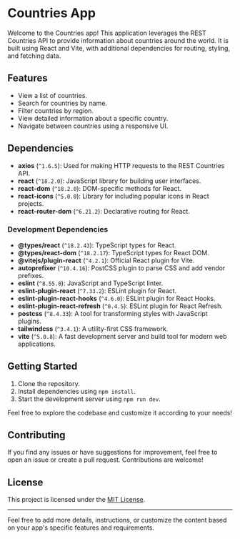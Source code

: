 # Countries App

Welcome to the Countries app! This application leverages the REST Countries API to provide information about countries around the world. It is built using React and Vite, with additional dependencies for routing, styling, and fetching data.

## Features

- View a list of countries.
- Search for countries by name.
- Filter countries by region.
- View detailed information about a specific country.
- Navigate between countries using a responsive UI.

## Dependencies

- **axios** (`^1.6.5`): Used for making HTTP requests to the REST Countries API.
- **react** (`^18.2.0`): JavaScript library for building user interfaces.
- **react-dom** (`^18.2.0`): DOM-specific methods for React.
- **react-icons** (`^5.0.0`): Library for including popular icons in React projects.
- **react-router-dom** (`^6.21.2`): Declarative routing for React.

### Development Dependencies

- **@types/react** (`^18.2.43`): TypeScript types for React.
- **@types/react-dom** (`^18.2.17`): TypeScript types for React DOM.
- **@vitejs/plugin-react** (`^4.2.1`): Official React plugin for Vite.
- **autoprefixer** (`^10.4.16`): PostCSS plugin to parse CSS and add vendor prefixes.
- **eslint** (`^8.55.0`): JavaScript and TypeScript linter.
- **eslint-plugin-react** (`^7.33.2`): ESLint plugin for React.
- **eslint-plugin-react-hooks** (`^4.6.0`): ESLint plugin for React Hooks.
- **eslint-plugin-react-refresh** (`^0.4.5`): ESLint plugin for React Refresh.
- **postcss** (`^8.4.33`): A tool for transforming styles with JavaScript plugins.
- **tailwindcss** (`^3.4.1`): A utility-first CSS framework.
- **vite** (`^5.0.8`): A fast development server and build tool for modern web applications.

## Getting Started

1. Clone the repository.
2. Install dependencies using `npm install`.
3. Start the development server using `npm run dev`.

Feel free to explore the codebase and customize it according to your needs!

## Contributing

If you find any issues or have suggestions for improvement, feel free to open an issue or create a pull request. Contributions are welcome!

## License

This project is licensed under the [MIT License](LICENSE).

---

Feel free to add more details, instructions, or customize the content based on your app's specific features and requirements.
